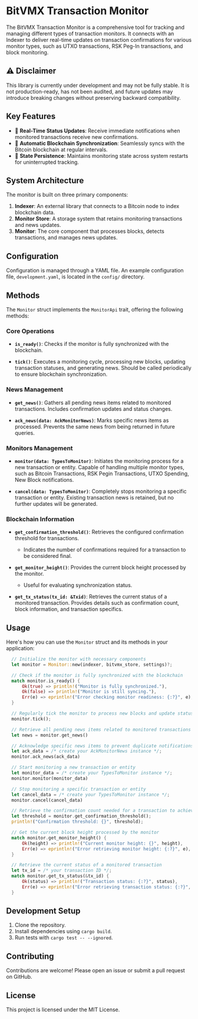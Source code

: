 # BitVMX Transaction Monitor

The BitVMX Transaction Monitor is a comprehensive tool for tracking and managing different types of transaction monitors. It connects with an Indexer to deliver real-time updates on transaction confirmations for various monitor types, such as UTXO transactions, RSK Peg-In transactions, and block monitoring.

## ⚠️ Disclaimer

This library is currently under development and may not be fully stable.
It is not production-ready, has not been audited, and future updates may introduce breaking changes without preserving backward compatibility.

## Key Features

- 📡 **Real-Time Status Updates**: Receive immediate notifications when monitored transactions receive new confirmations.
- 🔄 **Automatic Blockchain Synchronization**: Seamlessly syncs with the Bitcoin blockchain at regular intervals.
- 💾 **State Persistence**: Maintains monitoring state across system restarts for uninterrupted tracking.

## System Architecture

The monitor is built on three primary components:

1. **Indexer**: An external library that connects to a Bitcoin node to index blockchain data.
2. **Monitor Store**: A storage system that retains monitoring transactions and news updates.
3. **Monitor**: The core component that processes blocks, detects transactions, and manages news updates.

## Configuration

Configuration is managed through a YAML file. An example configuration file, `development.yaml`, is located in the `config/` directory.

## Methods

The `Monitor` struct implements the `MonitorApi` trait, offering the following methods:

### Core Operations

- **`is_ready()`**: Checks if the monitor is fully synchronized with the blockchain.
  

- **`tick()`**: Executes a monitoring cycle, processing new blocks, updating transaction statuses, and generating news. Should be called periodically to ensure blockchain synchronization.

### News Management

- **`get_news()`**: Gathers all pending news items related to monitored transactions. Includes confirmation updates and status changes.

- **`ack_news(data: AckMonitorNews)`**: Marks specific news items as processed. Prevents the same news from being returned in future queries.

### Monitors Management

- **`monitor(data: TypesToMonitor)`**: Initiates the monitoring process for a new transaction or entity.  Capable of handling multiple monitor types, such as Bitcoin Transactions, RSK Pegin Transactions, UTXO Spending, New Block notifications.
 
- **`cancel(data: TypesToMonitor)`**: Completely stops monitoring a specific transaction or entity. Existing transaction news is retained, but no further updates will be generated.

### Blockchain Information

- **`get_confirmation_threshold()`**: Retrieves the configured confirmation threshold for transactions.
  - Indicates the number of confirmations required for a transaction to be considered final.

- **`get_monitor_height()`**: Provides the current block height processed by the monitor.
  - Useful for evaluating synchronization status.

- **`get_tx_status(tx_id: &Txid)`**: Retrieves the current status of a monitored transaction. Provides details such as confirmation count, block information, and transaction specifics.

## Usage

Here's how you can use the `Monitor` struct and its methods in your application:

```rust
  // Initialize the monitor with necessary components
  let monitor = Monitor::new(indexer, bitvmx_store, settings)?;

  // Check if the monitor is fully synchronized with the blockchain
  match monitor.is_ready() {
      Ok(true) => println!("Monitor is fully synchronized."),
      Ok(false) => println!("Monitor is still syncing."),
      Err(e) => eprintln!("Error checking monitor readiness: {:?}", e),
  }

  // Regularly tick the monitor to process new blocks and update statuses
  monitor.tick();

  // Retrieve all pending news items related to monitored transactions
  let news = monitor.get_news()

  // Acknowledge specific news items to prevent duplicate notifications
  let ack_data = /* create your AckMonitorNews instance */;
  monitor.ack_news(ack_data) 

  // Start monitoring a new transaction or entity
  let monitor_data = /* create your TypesToMonitor instance */;
  monitor.monitor(monitor_data)

  // Stop monitoring a specific transaction or entity
  let cancel_data = /* create your TypesToMonitor instance */;
  monitor.cancel(cancel_data) 

  // Retrieve the confirmation count needed for a transaction to achieve finality
  let threshold = monitor.get_confirmation_threshold();
  println!("Confirmation threshold: {}", threshold);

  // Get the current block height processed by the monitor
  match monitor.get_monitor_height() {
      Ok(height) => println!("Current monitor height: {}", height),
      Err(e) => eprintln!("Error retrieving monitor height: {:?}", e),
  }

  // Retrieve the current status of a monitored transaction
  let tx_id = /* your transaction ID */;
  match monitor.get_tx_status(&tx_id) {
      Ok(status) => println!("Transaction status: {:?}", status),
      Err(e) => eprintln!("Error retrieving transaction status: {:?}", e),
  }
  ```

## Development Setup

1. Clone the repository.
2. Install dependencies using `cargo build`.
3. Run tests with `cargo test -- --ignored`.

## Contributing
Contributions are welcome! Please open an issue or submit a pull request on GitHub.

## License
This project is licensed under the MIT License.
